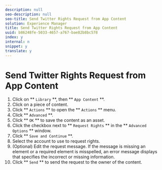 ```yaml
---
description: null
seo-description: null
seo-title: Send Twitter Rights Request from App Content
solution: Experience Manager
title: Send Twitter Rights Request from App Content
uuid: b86248fe-5033-4657-a767-bae82b8bc578
index: y
internal: n
snippet: y
translate: y
---
```


# Send Twitter Rights Request from App Content


1. Click on ** `Library` **, then ** `App Content` **.
1. Click on a piece of content.
1. Click ** `Actions` ** to open the ** `Actions` ** menu.
1. Click ** `Advanced` **.
1. Click ** `OK` ** to save the content as an asset.
1. Click the checkbox next to ** `Request Rights` ** in the ** `Advanced Options` ** window.
1. Click ** `Save and Continue` **.
1. Select the account to use to request rights.
1. (Optional) Edit the request message. If the message is missing an element or a required element is misspelled, an error message displays that specifies the incorrect or missing information.
1. Click ** `Send` ** to send the request to the owner of the content.
